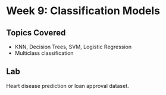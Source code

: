 # Week 9: Classification Models

##  Topics Covered
- KNN, Decision Trees, SVM, Logistic Regression
- Multiclass classification

##  Lab
Heart disease prediction or loan approval dataset.

